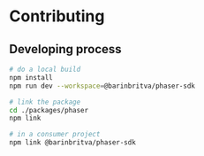 # Contributing

## Developing process

```sh
# do a local build
npm install
npm run dev --workspace=@barinbritva/phaser-sdk

# link the package
cd ./packages/phaser
npm link

# in a consumer project
npm link @barinbritva/phaser-sdk
```
